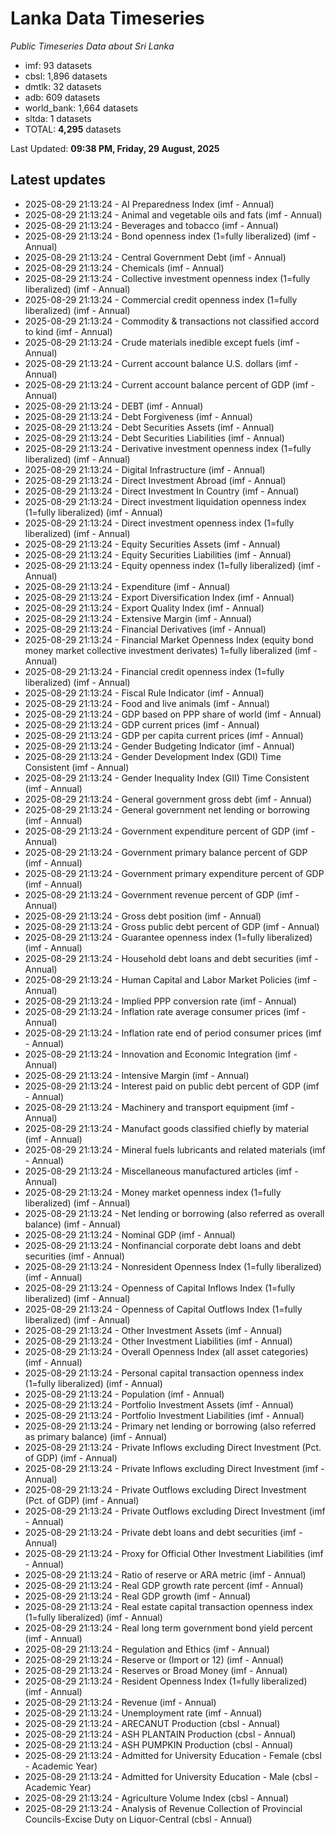 # Lanka Data Timeseries
*Public Timeseries Data about Sri Lanka*

* imf: 93 datasets
* cbsl: 1,896 datasets
* dmtlk: 32 datasets
* adb: 609 datasets
* world_bank: 1,664 datasets
* sltda: 1 datasets
* TOTAL: **4,295** datasets

Last Updated: **09:38 PM, Friday, 29 August, 2025**

## Latest updates

* 2025-08-29 21:13:24 - AI Preparedness Index (imf - Annual)
* 2025-08-29 21:13:24 - Animal and vegetable oils and fats (imf - Annual)
* 2025-08-29 21:13:24 - Beverages and tobacco (imf - Annual)
* 2025-08-29 21:13:24 - Bond openness index (1=fully liberalized) (imf - Annual)
* 2025-08-29 21:13:24 - Central Government Debt (imf - Annual)
* 2025-08-29 21:13:24 - Chemicals (imf - Annual)
* 2025-08-29 21:13:24 - Collective investment openness index (1=fully liberalized) (imf - Annual)
* 2025-08-29 21:13:24 - Commercial credit openness index (1=fully liberalized) (imf - Annual)
* 2025-08-29 21:13:24 - Commodity & transactions not classified accord to kind (imf - Annual)
* 2025-08-29 21:13:24 - Crude materials inedible except fuels (imf - Annual)
* 2025-08-29 21:13:24 - Current account balance U.S. dollars (imf - Annual)
* 2025-08-29 21:13:24 - Current account balance percent of GDP (imf - Annual)
* 2025-08-29 21:13:24 - DEBT (imf - Annual)
* 2025-08-29 21:13:24 - Debt Forgiveness (imf - Annual)
* 2025-08-29 21:13:24 - Debt Securities Assets (imf - Annual)
* 2025-08-29 21:13:24 - Debt Securities Liabilities (imf - Annual)
* 2025-08-29 21:13:24 - Derivative investment openness index (1=fully liberalized) (imf - Annual)
* 2025-08-29 21:13:24 - Digital Infrastructure (imf - Annual)
* 2025-08-29 21:13:24 - Direct Investment Abroad (imf - Annual)
* 2025-08-29 21:13:24 - Direct Investment In Country (imf - Annual)
* 2025-08-29 21:13:24 - Direct investment liquidation openness index (1=fully liberalized) (imf - Annual)
* 2025-08-29 21:13:24 - Direct investment openness index (1=fully liberalized) (imf - Annual)
* 2025-08-29 21:13:24 - Equity Securities Assets (imf - Annual)
* 2025-08-29 21:13:24 - Equity Securities Liabilities (imf - Annual)
* 2025-08-29 21:13:24 - Equity openness index (1=fully liberalized) (imf - Annual)
* 2025-08-29 21:13:24 - Expenditure (imf - Annual)
* 2025-08-29 21:13:24 - Export Diversification Index (imf - Annual)
* 2025-08-29 21:13:24 - Export Quality Index (imf - Annual)
* 2025-08-29 21:13:24 - Extensive Margin (imf - Annual)
* 2025-08-29 21:13:24 - Financial Derivatives (imf - Annual)
* 2025-08-29 21:13:24 - Financial Market Openness Index (equity bond money market collective investment derivates) 1=fully liberalized (imf - Annual)
* 2025-08-29 21:13:24 - Financial credit openness index (1=fully liberalized) (imf - Annual)
* 2025-08-29 21:13:24 - Fiscal Rule Indicator (imf - Annual)
* 2025-08-29 21:13:24 - Food and live animals (imf - Annual)
* 2025-08-29 21:13:24 - GDP based on PPP share of world (imf - Annual)
* 2025-08-29 21:13:24 - GDP current prices (imf - Annual)
* 2025-08-29 21:13:24 - GDP per capita current prices (imf - Annual)
* 2025-08-29 21:13:24 - Gender Budgeting Indicator (imf - Annual)
* 2025-08-29 21:13:24 - Gender Development Index (GDI) Time Consistent (imf - Annual)
* 2025-08-29 21:13:24 - Gender Inequality Index (GII) Time Consistent (imf - Annual)
* 2025-08-29 21:13:24 - General government gross debt (imf - Annual)
* 2025-08-29 21:13:24 - General government net lending or borrowing (imf - Annual)
* 2025-08-29 21:13:24 - Government expenditure percent of GDP (imf - Annual)
* 2025-08-29 21:13:24 - Government primary balance percent of GDP (imf - Annual)
* 2025-08-29 21:13:24 - Government primary expenditure percent of GDP (imf - Annual)
* 2025-08-29 21:13:24 - Government revenue percent of GDP (imf - Annual)
* 2025-08-29 21:13:24 - Gross debt position (imf - Annual)
* 2025-08-29 21:13:24 - Gross public debt percent of GDP (imf - Annual)
* 2025-08-29 21:13:24 - Guarantee openness index (1=fully liberalized) (imf - Annual)
* 2025-08-29 21:13:24 - Household debt loans and debt securities (imf - Annual)
* 2025-08-29 21:13:24 - Human Capital and Labor Market Policies (imf - Annual)
* 2025-08-29 21:13:24 - Implied PPP conversion rate (imf - Annual)
* 2025-08-29 21:13:24 - Inflation rate average consumer prices (imf - Annual)
* 2025-08-29 21:13:24 - Inflation rate end of period consumer prices (imf - Annual)
* 2025-08-29 21:13:24 - Innovation and Economic Integration (imf - Annual)
* 2025-08-29 21:13:24 - Intensive Margin (imf - Annual)
* 2025-08-29 21:13:24 - Interest paid on public debt percent of GDP (imf - Annual)
* 2025-08-29 21:13:24 - Machinery and transport equipment (imf - Annual)
* 2025-08-29 21:13:24 - Manufact goods classified chiefly by material (imf - Annual)
* 2025-08-29 21:13:24 - Mineral fuels lubricants and related materials (imf - Annual)
* 2025-08-29 21:13:24 - Miscellaneous manufactured articles (imf - Annual)
* 2025-08-29 21:13:24 - Money market openness index (1=fully liberalized) (imf - Annual)
* 2025-08-29 21:13:24 - Net lending or borrowing (also referred as overall balance) (imf - Annual)
* 2025-08-29 21:13:24 - Nominal GDP (imf - Annual)
* 2025-08-29 21:13:24 - Nonfinancial corporate debt loans and debt securities (imf - Annual)
* 2025-08-29 21:13:24 - Nonresident Openness Index (1=fully liberalized) (imf - Annual)
* 2025-08-29 21:13:24 - Openness of Capital Inflows Index (1=fully liberalized) (imf - Annual)
* 2025-08-29 21:13:24 - Openness of Capital Outflows Index (1=fully liberalized) (imf - Annual)
* 2025-08-29 21:13:24 - Other Investment Assets (imf - Annual)
* 2025-08-29 21:13:24 - Other Investment Liabilities (imf - Annual)
* 2025-08-29 21:13:24 - Overall Openness Index (all asset categories) (imf - Annual)
* 2025-08-29 21:13:24 - Personal capital transaction openness index (1=fully liberalized) (imf - Annual)
* 2025-08-29 21:13:24 - Population (imf - Annual)
* 2025-08-29 21:13:24 - Portfolio Investment Assets (imf - Annual)
* 2025-08-29 21:13:24 - Portfolio Investment Liabilities (imf - Annual)
* 2025-08-29 21:13:24 - Primary net lending or borrowing (also referred as primary balance) (imf - Annual)
* 2025-08-29 21:13:24 - Private Inflows excluding Direct Investment (Pct. of GDP) (imf - Annual)
* 2025-08-29 21:13:24 - Private Inflows excluding Direct Investment (imf - Annual)
* 2025-08-29 21:13:24 - Private Outflows excluding Direct Investment (Pct. of GDP) (imf - Annual)
* 2025-08-29 21:13:24 - Private Outflows excluding Direct Investment (imf - Annual)
* 2025-08-29 21:13:24 - Private debt loans and debt securities (imf - Annual)
* 2025-08-29 21:13:24 - Proxy for Official Other Investment Liabilities (imf - Annual)
* 2025-08-29 21:13:24 - Ratio of reserve or ARA metric (imf - Annual)
* 2025-08-29 21:13:24 - Real GDP growth rate percent (imf - Annual)
* 2025-08-29 21:13:24 - Real GDP growth (imf - Annual)
* 2025-08-29 21:13:24 - Real estate capital transaction openness index (1=fully liberalized) (imf - Annual)
* 2025-08-29 21:13:24 - Real long term government bond yield percent (imf - Annual)
* 2025-08-29 21:13:24 - Regulation and Ethics (imf - Annual)
* 2025-08-29 21:13:24 - Reserve or (Import or 12) (imf - Annual)
* 2025-08-29 21:13:24 - Reserves or Broad Money (imf - Annual)
* 2025-08-29 21:13:24 - Resident Openness Index (1=fully liberalized) (imf - Annual)
* 2025-08-29 21:13:24 - Revenue (imf - Annual)
* 2025-08-29 21:13:24 - Unemployment rate (imf - Annual)
* 2025-08-29 21:13:24 - ARECANUT Production (cbsl - Annual)
* 2025-08-29 21:13:24 - ASH PLANTAIN Production (cbsl - Annual)
* 2025-08-29 21:13:24 - ASH PUMPKIN Production (cbsl - Annual)
* 2025-08-29 21:13:24 - Admitted for University Education - Female (cbsl - Academic Year)
* 2025-08-29 21:13:24 - Admitted for University Education - Male (cbsl - Academic Year)
* 2025-08-29 21:13:24 - Agriculture Volume Index (cbsl - Annual)
* 2025-08-29 21:13:24 - Analysis of Revenue Collection of Provincial Councils-Excise Duty on Liquor-Central (cbsl - Annual)